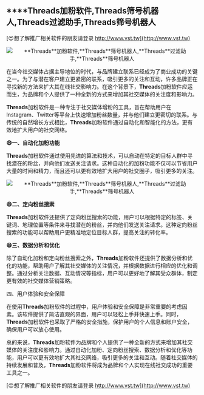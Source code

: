 ## ****Threads**加粉软件,**Threads**筛号机器人,**Threads**过滤助手,**Threads**筛号机器人**

[😍想了解推广相关软件的朋友请登录 http://www.vst.tw](http://www.vst.tw)

 <center><img src="https://vst.tw/MP4/tuiguang/png/7.png" alt="**Threads**加粉软件,**Threads**筛号机器人,**Threads**过滤助手,**Threads**筛号机器人"></center>

在当今社交媒体占据主导地位的时代，与品牌建立联系已经成为了商业成功的关键之一。为了与潜在客户建立更紧密的联系，吸引更多的关注和互动，许多品牌正在寻找新的方法来扩大其在线社交影响力。在这个背景下，**Threads**加粉软件应运而生，为品牌和个人提供了一种全新的方式来增加其社交媒体的关注度和影响力。

**Threads**加粉软件是一种专注于社交媒体增粉的工具，旨在帮助用户在Instagram、Twitter等平台上快速增加粉丝数量，并与他们建立更密切的联系。与传统的自然增长方式相比，**Threads**加粉软件通过自动化和智能化的方法，更有效地扩大用户的社交网络。

**😄一、自动化加粉功能**

**Threads**加粉软件通过使用先进的算法和技术，可以自动在特定的目标人群中寻找潜在的粉丝，并向他们发送关注请求。这种自动化的加粉功能不仅可以节省用户大量的时间和精力，而且还可以更有效地扩大用户的社交圈子，吸引更多的关注。

 <center><img src="https://vst.tw/MP4/tuiguang/png/6.png" alt="**Threads**加粉软件,**Threads**筛号机器人,**Threads**过滤助手,**Threads**筛号机器人"></center>

**😄二、定向粉丝搜索**

**Threads**加粉软件还提供了定向粉丝搜索的功能，用户可以根据特定的标签、关键词、地理位置等条件来寻找潜在的粉丝，并向他们发送关注请求。这种定向粉丝搜索的功能可以帮助用户更精准地定位目标人群，提高关注的转化率。

**😄三、数据分析和优化**

除了自动化加粉和定向粉丝搜索之外，**Threads**加粉软件还提供了数据分析和优化的功能，帮助用户了解其社交媒体的关注情况，并根据数据进行相应的优化和调整。通过分析关注数据、互动情况等指标，用户可以更好地了解其受众群体，制定更有效的社交媒体营销策略。

四、用户体验和安全保障

在使用**Threads**加粉软件的过程中，用户体验和安全保障是非常重要的考虑因素。该软件提供了简洁直观的界面，用户可以轻松上手并快速上手。同时，**Threads**加粉软件也采取了严格的安全措施，保护用户的个人信息和账户安全，确保用户可以放心使用。

总的来说，**Threads**加粉软件为品牌和个人提供了一种全新的方式来增加其社交媒体的关注度和影响力。通过自动化加粉、定向粉丝搜索、数据分析和优化等功能，用户可以更有效地扩大其社交网络，吸引更多的关注和互动。随着社交媒体的持续发展和普及，**Threads**加粉软件将成为品牌和个人实现在线社交成功的重要工具之一。

[😍想了解推广相关软件的朋友请登录 http://www.vst.tw](http://www.vst.tw)



